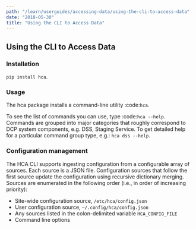 ```yaml
---
path: "/learn/userguides/accessing-data/using-the-cli-to-access-data"
date: "2018-05-30"
title: "Using the CLI to Access Data"
---
```


## Using the CLI to Access Data

### Installation
`pip install hca`.

### Usage
The hca package installs a command-line utility :code:`hca`.

To see the list of commands you can use, type :code:`hca --help`.  Commands are grouped into major categories that
roughly correspond to DCP system components, e.g. DSS, Staging Service.  To get detailed help for a particular
command group type, e.g.:
`hca dss --help`.

### Configuration management
The HCA CLI supports ingesting configuration from a configurable array of sources. Each source is a JSON file.
Configuration sources that follow the first source update the configuration using recursive dictionary merging. Sources
are enumerated in the following order (i.e., in order of increasing priority):

- Site-wide configuration source, ``/etc/hca/config.json``
- User configuration source, ``~/.config/hca/config.json``
- Any sources listed in the colon-delimited variable ``HCA_CONFIG_FILE``
- Command line options



